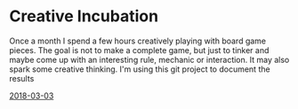 
# Creative Incubation

Once a month I spend a few hours creatively playing with board game pieces. The goal is not to make a complete game, but just to tinker and maybe come up with an interesting rule, mechanic or interaction. It may also spark some creative thinking. I'm using this git project to document the results

[2018-03-03](entries/2018-03-03/entry.md)
